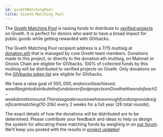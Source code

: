 ```yaml
---
id: givethMatchingPool
title: Giveth Matching Pool
---
```


The [Giveth Matching Pool](https://giveth.io/project/Giveth-Matching-Pool-0) is raising funds to distribute to [verified projects](https://docs.giveth.io/dapps/projectVerification/) on Giveth. It is perfect for donors who want to have a broad impact for public goods while getting rewarded with GIVbacks. 

The Giveth Matching Pool recipient address is a 7/15 multisig at [donation.eth](https://etherscan.io/address/0x6e8873085530406995170da467010565968c7c62) that is managed by core Giveth team members. Donations made to this project, or directly to the donation.eth multisig, on Mainnet or Gnosis Chain are eligible for GIVbacks. 100% of collected funds by this multisig  will be distributed to verified projects on Giveth. Only donations on the [GIVbacks token list](https://forum.giveth.io/t/givbacks-token-list/253) are eligible for GIVbacks. 

We have a raise goal of $500,000, and once it is achieved, we will begin to distribute the funds to verified projects on Giveth at the end of each 2-week donation round. The raise goal ensures we have enough funds to provide significant matching ($10-20k) every 2 weeks for a full year (26 total rounds).

The exact details of how the donations will be distributed are to be determined. Please contribute your feedback and ideas to help us design the system for allocating these matching funds by weighing in on [our forum](https://forum.giveth.io/t/givmatching-idea-generation-on-how-to-distribute-funds/346). We’ll keep you posted with the results in [project updates](https://giveth.io/project/Giveth-Matching-Pool-0)!


